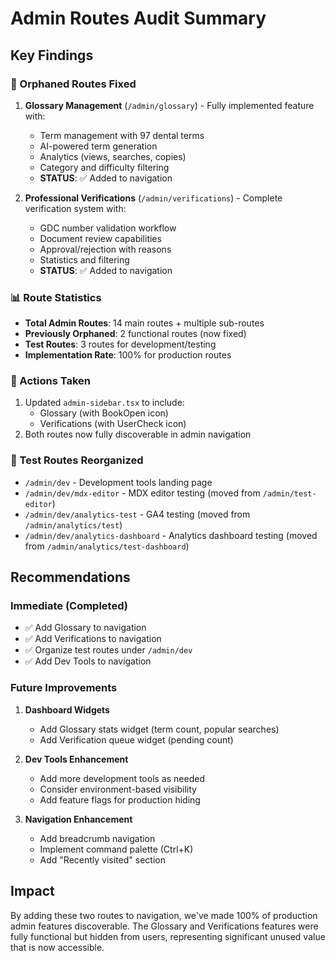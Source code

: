 # Admin Routes Audit Summary

## Key Findings

### 🎯 Orphaned Routes Fixed
1. **Glossary Management** (`/admin/glossary`) - Fully implemented feature with:
   - Term management with 97 dental terms
   - AI-powered term generation
   - Analytics (views, searches, copies)
   - Category and difficulty filtering
   - **STATUS**: ✅ Added to navigation

2. **Professional Verifications** (`/admin/verifications`) - Complete verification system with:
   - GDC number validation workflow
   - Document review capabilities
   - Approval/rejection with reasons
   - Statistics and filtering
   - **STATUS**: ✅ Added to navigation

### 📊 Route Statistics
- **Total Admin Routes**: 14 main routes + multiple sub-routes
- **Previously Orphaned**: 2 functional routes (now fixed)
- **Test Routes**: 3 routes for development/testing
- **Implementation Rate**: 100% for production routes

### 🔧 Actions Taken
1. Updated `admin-sidebar.tsx` to include:
   - Glossary (with BookOpen icon)
   - Verifications (with UserCheck icon)
2. Both routes now fully discoverable in admin navigation

### 📝 Test Routes Reorganized
- `/admin/dev` - Development tools landing page
- `/admin/dev/mdx-editor` - MDX editor testing (moved from `/admin/test-editor`)
- `/admin/dev/analytics-test` - GA4 testing (moved from `/admin/analytics/test`)
- `/admin/dev/analytics-dashboard` - Analytics dashboard testing (moved from `/admin/analytics/test-dashboard`)

## Recommendations

### Immediate (Completed)
- ✅ Add Glossary to navigation
- ✅ Add Verifications to navigation
- ✅ Organize test routes under `/admin/dev`
- ✅ Add Dev Tools to navigation

### Future Improvements
1. **Dashboard Widgets**
   - Add Glossary stats widget (term count, popular searches)
   - Add Verification queue widget (pending count)

2. **Dev Tools Enhancement**
   - Add more development tools as needed
   - Consider environment-based visibility
   - Add feature flags for production hiding

3. **Navigation Enhancement**
   - Add breadcrumb navigation
   - Implement command palette (Ctrl+K)
   - Add "Recently visited" section

## Impact
By adding these two routes to navigation, we've made 100% of production admin features discoverable. The Glossary and Verifications features were fully functional but hidden from users, representing significant unused value that is now accessible.
